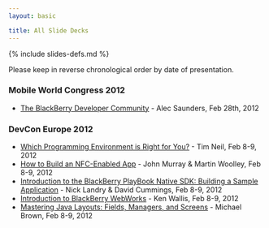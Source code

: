 ```yaml
---
layout: basic

title: All Slide Decks
---
```

{% include slides-defs.md %}

Please keep in reverse chronological order by date of presentation.

### Mobile World Congress 2012
* [The BlackBerry Developer Community](BlackBerry_Dev_Community.html) - Alec Saunders, Feb 28th, 2012

### DevCon Europe 2012
* [Which Programming Environment is Right for You?](Which_Programming_Environment_for_You.html) - Tim Neil, Feb 8-9, 2012
* [How to Build an NFC-Enabled App](Build_NFC_App.html) - John Murray & Martin Woolley, Feb 8-9, 2012
* [Introduction to the BlackBerry PlayBook Native SDK: Building a Sample Application](Introduction_to_PlayBook_NDK.html) - Nick Landry & David Cummings, Feb 8-9, 2012
* [Introduction to BlackBerry WebWorks](Introduction_to_WebWorks.html) - Ken Wallis, Feb 8-9, 2012
* [Mastering Java Layouts: Fields, Managers, and Screens](Mastering_Java_Layouts.html) - Michael Brown, Feb 8-9, 2012

